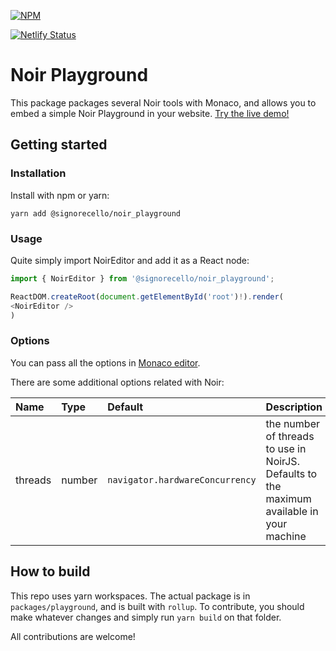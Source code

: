 [![NPM](https://nodei.co/npm/@signorecello/noir_playground.png?downloads=true)](https://www.npmjs.com/package/@signorecello/noir_playground)

[![Netlify Status](https://api.netlify.com/api/v1/badges/a4e5229d-923b-437e-ad5c-8a8e131b5863/deploy-status)](https://app.netlify.com/sites/noir-playground/deploys)

# Noir Playground

This package packages several Noir tools with Monaco, and allows you to embed a simple Noir Playground in your website. [Try the live demo!](noir-playground.netlify.app)

## Getting started

### Installation

Install with npm or yarn:

```
yarn add @signorecello/noir_playground
```

### Usage

Quite simply import NoirEditor and add it as a React node:

```ts
import { NoirEditor } from '@signorecello/noir_playground';

ReactDOM.createRoot(document.getElementById('root')!).render(
<NoirEditor />
)
```

### Options

You can pass all the options in [Monaco editor](https://github.com/suren-atoyan/monaco-react#props).

There are some additional options related with Noir:

| Name    | Type   | Default                         | Description                                                                               |
| :------ | :----- | :------------------------------ | :---------------------------------------------------------------------------------------- |
| threads | number | `navigator.hardwareConcurrency` | the number of threads to use in NoirJS. Defaults to the maximum available in your machine |

## How to build

This repo uses yarn workspaces. The actual package is in `packages/playground`, and is built with `rollup`. To contribute, you should make whatever changes and simply run `yarn build` on that folder.

All contributions are welcome!
